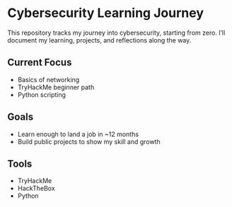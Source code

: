 # Cybersecurity Learning Journey

This repository tracks my journey into cybersecurity, starting from zero. I’ll document my learning, projects, and reflections along the way.

## Current Focus
- Basics of networking
- TryHackMe beginner path
- Python scripting

## Goals
- Learn enough to land a job in ~12 months
- Build public projects to show my skill and growth

## Tools
- TryHackMe
- HackTheBox
- Python
